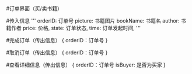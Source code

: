 #订单界面（买/卖书籍）

#传入信息
'''
    orderID: 订单号
    picture: 书籍图片
    bookName: 书籍名
    author: 书籍作者
    price: 价格,
    state: 订单状态,
    time: 订单发起时间,
'''

#完成订单（传出信息）
{
    orderID：订单号
}

#取消订单（传出信息）
{
    orderID：订单号
}

#查看详细信息（传出信息）
{
    orderID：订单号
    isBuyer: 是否为买家
}